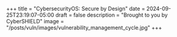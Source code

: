 +++
title = "CybersecurityOS: Secure by Design"
date = 2024-09-25T23:19:07-05:00
draft = false
description = "Brought to you by CyberSHIELD"
image = "/posts/vuln/images/vulnerability_management_cycle.jpg"
+++
